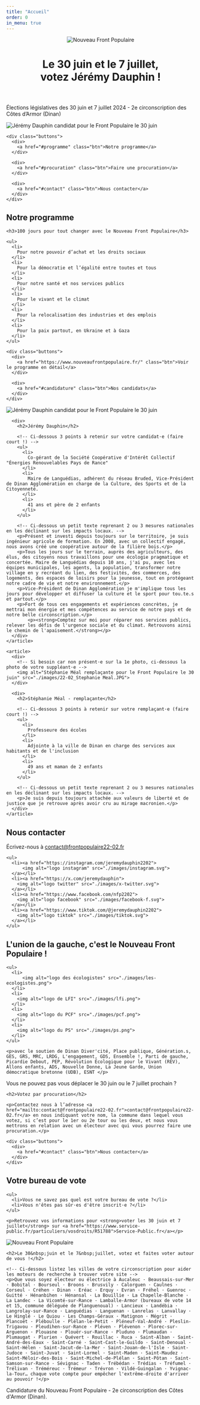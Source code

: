 ```yaml
---
title: "Accueil"
order: 0
in_menu: true
---
```

<meta property="og:title" content="Jérémy Dauphin — Nouveau Front Populaire" />
<meta property="og:description" content="Le 30 juin et le 7 juillet, votez Jérémy Dauphin et Stéphanie Méal, pour le Nouveau Front Populaire." />
<meta property="og:image" content="https://dinandivercite.fr/2024/og_elections.jpg" />
<link rel="icon" type="image/png" href="https://dinandivercite.fr/2024/favicon.png" />

<header>
  <div>
    <img src="./images/logo-NFP.png" alt="Nouveau Front Populaire" />
  </div>

  <div>
    <h1>Le 30 juin et le 7 juillet,<br />votez Jérémy Dauphin !</h1>
  </div>
</header>

<section class="entete">
  <div>
  <p>Élections législatives des 30 juin et 7 juillet 2024 - 2e circonscription des Côtes d’Armor (Dinan)</p>
    <img alt="Jérémy Dauphin candidat pour le Front Populaire le 30 juin" src="./images/22-02_JDauphin-SMeal.JPG">

    <div class="buttons">
      <div>
        <a href="#programme" class="btn">Notre programme</a>
      </div>

      <div>
        <a href="#procuration" class="btn">Faire une procuration</a>
      </div>

      <div>
        <a href="#contact" class="btn">Nous contacter</a>
      </div>
    </div>
  </div>
</section>

<section id="programme">
  <div>
    <h2>Notre programme</h2>

    <h3>100 jours pour tout changer avec le Nouveau Front Populaire</h3>

    <ul>
      <li>
        Pour notre pouvoir d’achat et les droits sociaux
      </li>
      <li>
        Pour la démocratie et l’égalité entre toutes et tous
      </li>
      <li>
        Pour notre santé et nos services publics
      </li>
      <li>
        Pour le vivant et le climat
      </li>
      <li>
        Pour la relocalisation des industries et des emplois
      </li>
      <li>
        Pour la paix partout, en Ukraine et à Gaza
      </li>
    </ul>

    <div class="buttons">
      <div>
        <a href="https://www.nouveaufrontpopulaire.fr/" class="btn">Voir le programme en détail</a>
      </div>

      <div>
        <a href="#candidature" class="btn">Nos candidats</a>
      </div>
    </div>
  </div>
</section>

<section id="candidature">
  <div>
    <article>
      <div>
        <!-- Ci-dessous la photo de votre candidat·e -->
        <img alt="Jérémy Dauphin candidat pour le Front Populaire le 30 juin" src="./images/22-02_Jeremy Dauphin.JPG">
      </div>

      <div>
        <h2>Jérémy Dauphin</h2>

        <!-- Ci-dessous 3 points à retenir sur votre candidat·e (faire court !) -->
        <ul>
          <li>
            Co-gérant de la Société Coopérative d'Intérêt Collectif "Énergies Renouvelables Pays de Rance"
          </li>
          <li>
            Maire de Languédias, adhérent du réseau Bruded, Vice-Président de Dinan Agglomération en charge de la Culture, des Sports et de la Citoyenneté.
          </li>
          <li>
            41 ans et père de 2 enfants
          </li>
        </ul>
      
        <!-- Ci-dessous un petit texte reprenant 2 ou 3 mesures nationales en les déclinant sur les impacts locaux. -->
        <p>Présent et investi depuis toujours sur le territoire, je suis ingénieur agricole de formation. En 2008, avec un collectif engagé, nous avons créé une coopérative autour de la filière bois.</p>
        <p>Tous les jours sur le terrain, auprès des agriculteurs, des élus, des citoyens nous travaillons pour une écologie pragmatique et concertée. Maire de Languédias depuis 10 ans, j'ai pu, avec les équipes municipales, les agents, la population, transformer notre village en y recréant du lien, des festivités, des commerces, des logements, des espaces de loisirs pour la jeunesse, tout en protégeant notre cadre de vie et notre environnement.</p>
        <p>Vice-Président de Dinan Agglomération je m'implique tous les jours pour développer et diffuser la culture et le sport pour tou.te.s et partout.</p>
        <p>Fort de tous ces engagements et expériences concrètes, je mettrai mon énergie et mes compétences au service de notre pays et de notre belle circonscription.</p>
            <p><strong>Comptez sur moi pour réparer nos services publics, relever les défis de l'urgence sociale et du climat. Retrouvons ainsi le chemin de l'apaisement.</strong></p>
      </div>
    </article>
  
    <article>
      <div>
        <!-- Si besoin car non présent·e sur la 1e photo, ci-dessous la photo de votre suppléant·e -->
        <img alt="Stéphanie Méal remplaçante pour le Front Populaire le 30 juin" src="./images/22-02_Stephanie Meal.JPG">
      </div>

      <div>
        <h2>Stéphanie Méal - remplaçante</h2>

        <!-- Ci-dessous 3 points à retenir sur votre remplaçant·e (faire court !) -->
        <ul>
          <li>
            Professeure des écoles
          </li>
          <li>
            Adjointe à la ville de Dinan en charge des services aux habitants et de l'inclusion
          </li>
          <li>
            49 ans et maman de 2 enfants
          </li>
        </ul>

        <!-- Ci-dessous un petit texte reprenant 2 ou 3 mesures nationales en les déclinant sur les impacts locaux. -->
        <p>Je suis depuis toujours attachée aux valeurs de liberté et de justice que je retrouve après avoir cru au mirage macronien.</p>
      </div>
    </article>
  </div>
</section>

<section id="contact">
  <div>
    <h2>Nous contacter</h2>
    <p>Écrivez-nous à <a href="mailto:contact@frontpopulaire22-02.fr">contact@frontpopulaire22-02.fr</a></p>

    <ul>
      <li><a href="https://instagram.com/jeremydauphin2202">
          <img alt="logo instagram" src="./images/instagram.svg">
      </a></li>
      <li><a href="https://x.com/jeremydauphin">
        <img alt="logo twitter" src="./images/x-twitter.svg">
      </a></li>
      <li><a href="https://www.facebook.com/nfp2202">
        <img alt="logo facebook" src="./images/facebook-f.svg">
      </a></li>
      <li><a href="https://www.tiktok.com/@jeremydauphin2202">
        <img alt="logo tiktok" src="./images/tiktok.svg">
      </a></li>
    </ul>
  </div>
</section>

<section class="logos_partis">
  <div>
    <h2>L'union de la gauche, c'est le Nouveau Front Populaire !</h2>

    <ul>
      <li>
          <img alt="logo des écologistes" src="./images/les-ecologistes.png">
      </li>
      <li>
        <img alt="logo de LFI" src="./images/lfi.png">
      </li>
      <li>
        <img alt="logo du PCF" src="./images/pcf.png">
      </li>
      <li>
        <img alt="logo du PS" src="./images/ps.png">
      </li>
    </ul>

    <p>avec le soutien de Dinan Diver'cité, Place publique, Génération.s, GES, GRS, MRC, LRDG, L'engagement, GDS, Ensemble !, Parti de gauche, Picardie Debout, PEP, Révolution Écologique pour le Vivant (REV), Allons enfants, ADS, Nouvelle Donne, La Jeune Garde, Union démocratique bretonne (UDB), ESNT </p>
  </div>
</section>

<section id="procuration">
  <div>
    <p>Vous ne pouvez pas vous déplacer le 30&nbsp;juin ou le 7&nbsp;juillet prochain ?</p>
  
    <h2>Votez par procuration</h2>
  
    <p>Contactez nous à l’adresse <a href="mailto:contact@frontpopulaire22-02.fr">contact@frontpopulaire22-02.fr</a> en nous indiquant votre nom, la commune dans lequel vous votez, si c’est pour le 1er ou 2e tour ou les deux, et nous vous mettrons en relation avec un électeur avec qui vous pourrez faire une procuration.</p>

    <div class="buttons">
      <div>
        <a href="#contact" class="btn">Nous contacter</a>
      </div>
    </div>
  </div>
</section>

<section id="inscription">
  <div>
    <h2>Votre bureau de vote</h2>

    <ul>
      <li>Vous ne savez pas quel est votre bureau de vote ?</li>
      <li>Vous n'êtes pas sûr·es d'être inscrit·e ?</li>
    </ul>

    <p>Retrouvez vos informations pour <strong>voter les 30 juin et 7 juillet</strong> sur <a href="https://www.service-public.fr/particuliers/vosdroits/R51788">Service-Public.fr</a></p>
  </div>
</section>

<section class="villes">
  <div>
    <img src="./images/logo-NFP-rouge.png" alt="Nouveau Front Populaire">
    
    <h2>Le 30&nbsp;juin et le 7&nbsp;juillet, votez et faites voter autour de vous !</h2>
    
    <!-- Ci-dessous listez les villes de votre circonscription pour aider les moteurs de recherche à trouver votre site -->
    <p>Que vous soyez électeur ou électrice à Aucaleuc · Beaussais-sur-Mer · Bobital · Bourseul · Broons · Brusvily · Calorguen · Caulnes · Corseul · Créhen · Dinan · Eréac · Erquy · Evran · Fréhel · Guenroc · Guitté · Hénanbihen · Hénansal · La Bouillie · La Chapelle-Blanche · La Landec · La Vicomté-sur-Rance · Lamballe-Armor (bureaux de vote 14 et 15, commune déléguée de Planguenoual) · Lancieux · Landébia · Langrolay-sur-Rance · Languédias · Languenan · Lanrelas · Lanvallay · Le Hinglé · Le Quiou · Les Champs-Géraux · Matignon · Mégrit · Plancoët · Pléboulle · Plélan-le-Petit · Pléneuf-Val-André · Pleslin-Trigavou · Pleudihen-sur-Rance · Pléven · Plévenon · Plorec-sur-Arguenon · Plouasne · Plouër-sur-Rance · Pluduno · Plumaudan · Plumaugat · Plurien · Quévert · Rouillac · Ruca · Saint-Alban · Saint-André-des-Eaux · Saint-Carné · Saint-Cast-le-Guildo · Saint-Denoual · Saint-Hélen · Saint-Jacut-de-la-Mer · Saint-Jouan-de-l'Isle · Saint-Judoce · Saint-Juvat · Saint-Lormel · Saint-Maden · Saint-Maudez · Saint-Méloir-des-Bois · Saint-Michel-de-Plélan · Saint-Pôtan · Saint-Samson-sur-Rance · Sévignac · Taden · Trébédan · Trédias · Tréfumel · Trélivan · Tréméreuc · Trémeur · Trévron · Vildé-Guingalan · Yvignac-la-Tour… chaque vote compte pour empêcher l'extrême-droite d'arriver au pouvoir !</p>

  </div>
</section>

<section class="footer">
    Candidature du Nouveau Front Populaire - 2e circonscription des Côtes d'Armor (Dinan).
</section> 